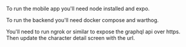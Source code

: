To run the mobile app you'll need node installed and expo.

To run the backend you'll need docker compose and warthog.

You'll need to run ngrok or similar to expose the graphql api over https. Then update the character detail screen with the url.

